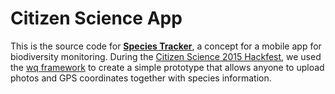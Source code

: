 # Citizen Science App

This is the source code for [**Species Tracker**](http://species.wq.io/), a concept for a mobile app for biodiversity monitoring.  During the [Citizen Science 2015 Hackfest](http://scistarter.com/blog/2015/02/reports-hackfest-citizen-science-association-conference/), we used the [wq framework](http://wq.io/) to create a simple prototype that allows anyone to upload photos and GPS coordinates together with species information.
